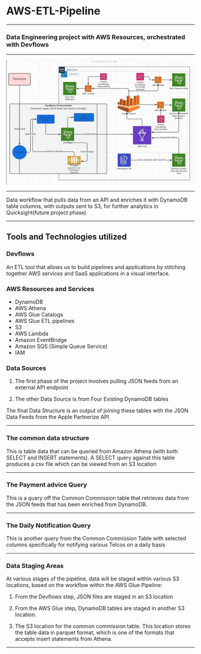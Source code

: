 # AWS-ETL-Pipeline

---

### Data Engineering project with AWS Resources, orchestrated with Devflows

---

<div>
	<img src="https://github.com/ovokpus/AWS-ETL-Pipeline/blob/main/images/architecture.jpg">
</div>

---

Data workflow that pulls data from an API and enriches it with DynamoDB table columns, with outputs sent to S3, for further analytics in Quicksight(future project phase)

---

## Tools and Technologies utilized

### Devflows

An ETL tool that allows us to build pipelines and applications by stitching together AWS services and SaaS applications in a visual interface.

### AWS Resources and Services

- DynamoDB
- AWS Athena
- AWS Glue Catalogs
- AWS Glue ETL pipelines
- S3
- AWS Lambda
- Amazon EventBridge
- Amazon SQS (Simple Queue Service)
- IAM

### Data Sources

1. The first phase of the project involves pulling JSON feeds from an external API endpoint

2. The other Data Source is from Four Existing DynamoDB tables

The final Data Structure is an output of joining these tables with the JSON Data Feeds from the Apple Partnerize API

---

### The common data structure

This is table data that can be queried from Amazon Athena (with both SELECT and INSERT statements). A SELECT query against this table produces a csv file which can be viewed from an S3 location

---

### The Payment advice Query

This is a query off the Common Commission table that retrieves data from the JSON feeds that has been enriched from DynamoDB.

---

### The Daily Notification Query

This is another query from the Common Commission Table with selected columns specifically for notifying various Telcos on a daily basis

---

### Data Staging Areas

At various stages of the pipeline, data will be staged within various S3 locations, based on the workflow within the AWS Glue Pipeline:

1. From the Devflows step, JSON files are staged in an S3 location

2. From the AWS Glue step, DynamoDB tables are staged in another S3 location.

3. The S3 location for the common commission table. This location stores the table data in parquet format, which is one of the formats that accepts insert statements from Athena.

---
